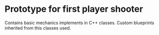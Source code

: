# Prototype for first player shooter
Contains basic mechanics implements in C++ classes. Custom blueprints inherited from this classes used.